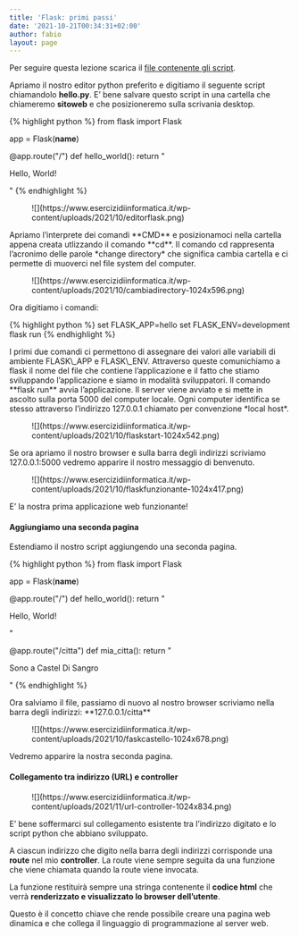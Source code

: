 ```yaml
---
title: 'Flask: primi passi'
date: '2021-10-21T00:34:31+02:00'
author: fabio
layout: page
---
```


Per seguire questa lezione scarica il [file contenente gli script](https://www.esercizidiinformatica.it/progetti/flask/miosito.zip).

Apriamo il nostro editor python preferito e digitiamo il seguente script chiamandolo **hello.py**. E’ bene salvare questo script in una cartella che chiameremo **sitoweb** e che posizioneremo sulla scrivania desktop.

{% highlight python %}
from flask import Flask

app = Flask(__name__)

@app.route("/")
def hello_world():
    return "<p>Hello, World!</p>"
{% endhighlight %}

</div><figure class="wp-block-image size-full">![](https://www.esercizidiinformatica.it/wp-content/uploads/2021/10/editorflask.png)</figure>Apriamo l’interprete dei comandi **CMD** e posizionamoci nella cartella appena creata utlizzando il comando **cd**. Il comando cd rappresenta l’acronimo delle parole *change directory* che significa cambia cartella e ci permette di muoverci nel file system del computer.

<figure class="wp-block-image size-large">![](https://www.esercizidiinformatica.it/wp-content/uploads/2021/10/cambiadirectory-1024x596.png)</figure>Ora digitiamo i comandi:


{% highlight python %}
set FLASK_APP=hello
set FLASK_ENV=development
flask run
{% endhighlight %}

</div>I primi due comandi ci permettono di assegnare dei valori alle variabili di ambiente FLASK\_APP e FLASK\_ENV. Attraverso queste comunichiamo a flask il nome del file che contiene l’applicazione e il fatto che stiamo sviluppando l’applicazione e siamo in modalità sviluppatori. Il comando **flask run** avvia l’applicazione. Il server viene avviato e si mette in ascolto sulla porta 5000 del computer locale. Ogni computer identifica se stesso attraverso l’indirizzo 127.0.0.1 chiamato per convenzione *local host*.

<figure class="wp-block-image size-large">![](https://www.esercizidiinformatica.it/wp-content/uploads/2021/10/flaskstart-1024x542.png)</figure>Se ora apriamo il nostro browser e sulla barra degli indirizzi scriviamo 127.0.0.1:5000 vedremo apparire il nostro messaggio di benvenuto.

<figure class="wp-block-image size-large">![](https://www.esercizidiinformatica.it/wp-content/uploads/2021/10/flaskfunzionante-1024x417.png)</figure>E’ la nostra prima applicazione web funzionante!

#### Aggiungiamo una seconda pagina

Estendiamo il nostro script aggiungendo una seconda pagina.

{% highlight python %}
from flask import Flask

app = Flask(__name__)

@app.route("/")
def hello_world():
    return "<p>Hello, World!</p>"

@app.route("/citta")
def mia_citta():
    return "<p>Sono a Castel Di Sangro</p>"
{% endhighlight %}

</div>Ora salviamo il file, passiamo di nuovo al nostro browser scriviamo nella barra degli indirizzi: **127.0.0.1/citta**

<figure class="wp-block-image size-large">![](https://www.esercizidiinformatica.it/wp-content/uploads/2021/10/faskcastello-1024x678.png)</figure>Vedremo apparire la nostra seconda pagina.

#### Collegamento tra indirizzo (URL) e controller

<figure class="wp-block-image size-large">![](https://www.esercizidiinformatica.it/wp-content/uploads/2021/11/url-controller-1024x834.png)</figure>E’ bene soffermarci sul collegamento esistente tra l’indirizzo digitato e lo script python che abbiano sviluppato.

A ciascun indirizzo che digito nella barra degli indirizzi corrisponde una **route** nel mio **controller**. La route viene sempre seguita da una funzione che viene chiamata quando la route viene invocata.

La funzione restituirà sempre una stringa contenente il **codice html** che verrà **renderizzato e visualizzato lo browser dell’utente**.

Questo è il concetto chiave che rende possibile creare una pagina web dinamica e che collega il linguaggio di programmazione al server web.